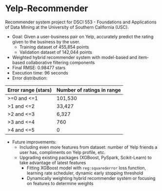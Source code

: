 # Yelp-Recommender
Recommender system project for DSCI 553 - Foundations and Applications of Data Mining at the University of Southern California (USC).

* Goal: Given a user-business pair on Yelp, accurately predict the rating given to the business by the user.
    * Training dataset of 455,854 points
    * Validation dataset of 142,044 points
* Weighted hybrid recommender system with model-based and item-based collaborative filtering components
* Final RMSE: 0.98477 stars
* Execution time: 96 seconds
* Error distribution:

| Error range (stars) | Number of ratings in range |
| ------------ | ------------ |
| \>=0 and <=1 | 101,530 |
| \>1 and <=2 | 33,427 |
| \>2 and <=3 | 6,327 |
| \>3 and <=4 | 760 |
| \>4 and <=5 | 0 |


* Future improvements:
    * Including even more features from dataset: number of Yelp friends a user has, compliments on Yelp profile, etc.
    * Upgrading existing packages (XGBoost, PySpark, Scikit-Learn) to take advantage of latest features
        * Fitting XGBoost model with `reg:squarederror` loss function, learning rate scheduler, dynamic early stopping threshold
        * Dynamically weighting hybrid recommender system or focusing on features to determine weights
